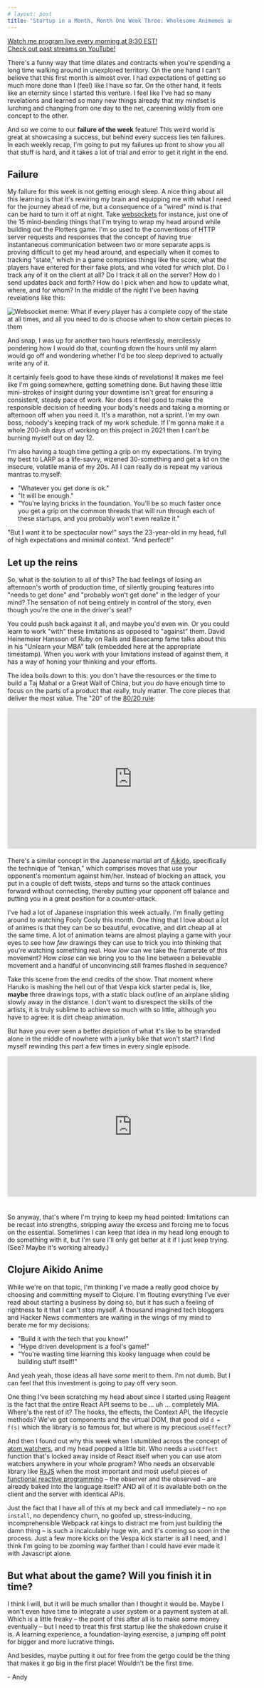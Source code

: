 ```yaml
---
# layout: post
title: "Startup in a Month, Month One Week Three: Wholesome Animemes and the Atom Watcher Revelation"
---
```


[Watch me program live every morning at 9:30 EST!](https://www.twitch.tv/a_fry_)
<br />
[Check out past streams on YouTube!](https://www.youtube.com/channel/UCkDn7Pnyeq3SJha1x3GXTkQ)

There's a funny way that time dilates and contracts when you're spending a long time walking around in unexplored territory. On the one hand I can't believe that this first month is almost over. I had expectations of getting so much more done than I (feel) like I have so far. On the other hand, it feels like an eternity since I started this venture. I feel like I've had so many revelations and learned so many new things already that my mindset is lurching and changing from one day to the net, careening wildly from one concept to the other. 

And so we come to our **failure of the week** feature! This weird world is great at showcasing a success, but behind every success lies ten failures. In each weekly recap, I'm going to put my failures up front to show you all that stuff is hard, and it takes a lot of trial and error to get it right in the end. 

## Failure

My failure for this week is not getting enough sleep. A nice thing about all this learning is that it's rewiring my brain and equipping me with what I need for the journey ahead of me, but a consequence of a "wired" mind is that can be hard to turn it off at night. Take [websockets](https://dev.to/ben/explain-websockets-like-im-five) for instance, just one of the 15 mind-bending things that I'm trying to wrap my head around while building out the Plotters game. I'm so used to the conventions of HTTP server requests and responses that the concept of having true instantaneous communication between two or more separate apps is proving difficult to get my head around, and especially when it comes to tracking "state," which in a game comprises things like the score, what the players have entered for their fake plots, and who voted for which plot. Do I track any of it on the client at all? Do I track it all on the server? How do I send updates back and forth? How do I pick when and how to update what, where, and for whom? In the middle of the night I've been having revelations like this:

<img src="{{ site.url }}{{ site.baseurl }}/assets/images/you-awake-game-state.png" alt="Websocket meme: What if every player has a complete copy of the state at all times, and all you need to do is choose when to show certain pieces to them">

And snap, I was up for another two hours relentlessly, mercilessly pondering how I would do that, counting down the hours until my alarm would go off and wondering whether I'd be too sleep deprived to actually write any of it.

It certainly feels good to have these kinds of revelations! It makes me feel like I'm going somewhere, getting something done. But having these little mini-strokes of insight during your downtime isn't great for ensuring a consistent, steady pace of work. Nor does it feel good to make the responsible decision of heeding your body's needs and taking a morning or afternoon off when you need it. It's a marathon, not a sprint. I'm my own boss, nobody's keeping track of my work schedule. If I'm gonna make it a whole 200-ish days of working on this project in 2021 then I can't be burning myself out on day 12.

I'm also having a tough time getting a grip on my expectations. I'm trying my best to LARP as a life-savvy, wizened 30-something and get a lid on the insecure, volatile mania of my 20s. All I can really do is repeat my various mantras to myself:

- "Whatever you get done is ok."
- "It will be enough." 
- "You're laying bricks in the foundation. You'll be so much faster once you get a grip on the common threads that will run through each of these startups, and you probably won't even realize it."

"But I want it to be spectacular now!" says the 23-year-old in my head, full of high expectations and minimal context. "And perfect!"

## Let up the reins

So, what is the solution to all of this? The bad feelings of losing an afternoon's worth of production time, of silently grouping features into "needs to get done" and "probably won't get done" in the ledger of your mind? The sensation of not being entirely in control of the story, even though you're the one in the driver's seat? 

You could push back against it all, and maybe you'd even win. Or you could learn to work "with" these limitations as opposed to "against" them. David Heinemeier Hansson of Ruby on Rails and Basecamp fame talks about this in his "Unlearn your MBA" talk (embedded here at the appropriate timestamp). When you work with your limitations instead of against them, it has a way of honing your thinking and your efforts. 

The idea boils down to this: you don't have the resources or the time to build a Taj Mahal or a Great Wall of China, but you *do* have enough time to focus on the parts of a product that really, truly matter. The core pieces that deliver the most value. The "20" of the [80/20 rule](https://en.wikipedia.org/wiki/Pareto_principle): 

<iframe width="560" height="315" src="https://www.youtube-nocookie.com/embed/MlhAkNWC1qo?start=1172" frameborder="0" allow="accelerometer; autoplay; clipboard-write; encrypted-media; gyroscope; picture-in-picture" allowfullscreen></iframe>

<div style="margin-bottom: 1.3em" aria-hidden="true"></div>

There's a similar concept in the Japanese martial art of [Aikido](https://en.wikipedia.org/wiki/Aikido), specifically the technique of "tenkan," which comprises moves that use your opponent's momentum against him/her. Instead of blocking an attack, you put in a couple of deft twists, steps and turns so the attack continues forward without connecting, thereby putting your opponent off balance and putting you in a great position for a counter-attack.  

I've had a lot of Japanese inspriation this week actually. I'm finally getting around to watching Fooly Cooly this month. One thing that I love about a lot of animes is that they can be so beautiful, evocative, and dirt cheap all at the same time. A lot of animation teams are almost playing a game with your eyes to see how *few* drawings they can use to trick you into thinking that you're watching something real. How *low* can we take the framerate of this movement? How *close* can we bring you to the line between a believable movement and a handful of unconvincing still frames flashed in sequence? 

Take this scene from the end credits of the show. That moment where Haruko is mashing the hell out of that Vespa kick starter pedal is, like, **maybe** three drawings tops, with a static black outline of an airplane sliding slowly away in the distance. I don't want to disrespect the skills of the artists, it is truly sublime to achieve so much with so little, although you have to agree: it is dirt cheap animation. 

But have you ever seen a better depiction of what it's like to be stranded alone in the middle of nowhere with a junky bike that won't start? I find myself rewinding this part a few times in every single episode. 

<iframe width="560" height="315" src="https://www.youtube-nocookie.com/embed/Bo1kI9q-m-s?start=64" frameborder="0" allow="accelerometer; autoplay; clipboard-write; encrypted-media; gyroscope; picture-in-picture" style="margin-bottom: 1.3em" allowfullscreen></iframe>

<div style="margin-bottom: 1.3em" aria-hidden="true"></div>

So anyway, that's where I'm trying to keep my head pointed: limitations can be recast into strengths, stripping away the excess and forcing me to focus on the essential. Sometimes I can keep that idea in my head long enough to do something with it, but I'm sure I'll only get better at it if I just keep trying. (See? Maybe it's working already.)

## Clojure Aikido Anime

While we're on that topic, I'm thinking I've made a really good choice by choosing and committing myself to Clojure. I'm flouting everything I've ever read about starting a business by doing so, but it has such a feeling of rightness to it that I can't stop myself. A thousand imagined tech bloggers and Hacker News commenters are waiting in the wings of my mind to berate me for my decisions: 

- "Build it with the tech that you know!" 
- "Hype driven development is a fool's game!" 
- "You're wasting time learning this kooky language when could be building stuff itself!"

And yeah yeah, those ideas all have *some* merit to them. I'm not dumb. But I can feel that this investment is going to pay off very soon. 

One thing I've been scratching my head about since I started using Reagent is the fact that the entire React API seems to be ... uh ... completely MIA. Where's the rest of it? The hooks, the effects, the Context API, the lifecycle methods? We've got components and the virtual DOM, that good old `d = f(s)` which the library is so famous for, but where is my precious `useEffect`? 

And then I found out why this week when I stumbled across the concept of [atom watchers](https://clojuredocs.org/clojure.core/add-watch), and my head popped a little bit. Who needs a `useEffect` function that's locked away inside of React itself when you can use atom watchers anywhere in your whole program? Who needs an observable library like [RxJS](https://github.com/reactivex/rxjs) when the most important and most useful pieces of [functional reactive programming](https://en.wikipedia.org/wiki/Functional_reactive_programming) – the observer and the observed – are already baked into the language itself? AND all of it is available both on the client and the server with identical APIs.

Just the fact that I have all of this at my beck and call immediately – no `npm install`, no dependency churn, no goofed up, stress-inducing, incomprehensible Webpack rat kings to distract me from just building the damn thing – is such a incalculably huge win, and it's coming so soon in the process. Just a few more kicks on the Vespa kick starter is all I need, and I think I'm going to be zooming way farther than I could have ever made it with Javascript alone.

## But what about the game? Will you finish it in time?

I think I will, but it will be much smaller than I thought it would be. Maybe I won't even have time to integrate a user system or a payment system at all. Which is a little freaky – the point of this after all is to make some money eventually – but I need to treat this first startup like the shakedown cruise it is. A learning experience, a foundation-laying exercise, a jumping off point for bigger and more lucrative things. 

And besides, maybe putting it out for free from the getgo could be the thing that makes it go big in the first place! Wouldn't be the first time. 

\- Andy